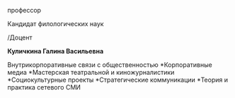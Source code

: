 профессор

Кандидат филологических наук

/Доцент

**Куличкина Галина Васильевна**

Внутрикорпоративные связи с общественностью
	*Корпоративные медиа
	*Мастерская театральной и киножурналистики
	*Социокультурные проекты
	*Стратегические коммуникации
	*Теория и практика сетевого СМИ